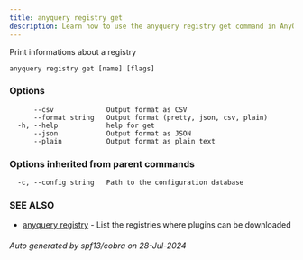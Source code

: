 ```yaml
---
title: anyquery registry get
description: Learn how to use the anyquery registry get command in AnyQuery.
---
```


Print informations about a registry

```
anyquery registry get [name] [flags]
```

### Options

```
      --csv             Output format as CSV
      --format string   Output format (pretty, json, csv, plain)
  -h, --help            help for get
      --json            Output format as JSON
      --plain           Output format as plain text
```

### Options inherited from parent commands

```
  -c, --config string   Path to the configuration database
```

### SEE ALSO

* [anyquery registry](anyquery_registry.md)	 - List the registries where plugins can be downloaded

###### Auto generated by spf13/cobra on 28-Jul-2024
